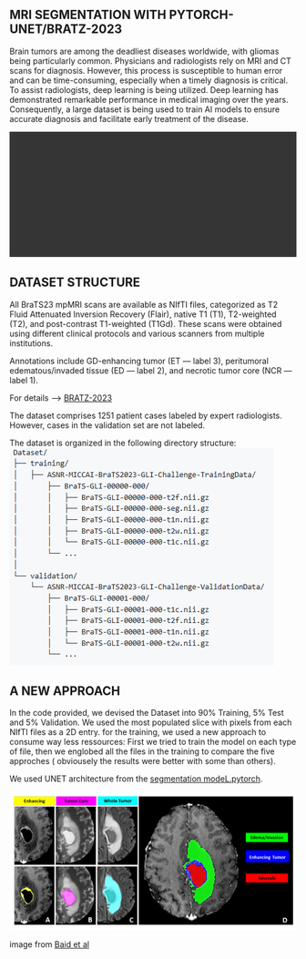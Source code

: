 ## MRI SEGMENTATION WITH PYTORCH-UNET/BRATZ-2023
Brain tumors are among the deadliest diseases worldwide, with gliomas being particularly common. Physicians and radiologists rely on MRI and CT scans for diagnosis. However, this process is susceptible to human error and can be time-consuming, especially when a timely diagnosis is critical. To assist radiologists, deep learning is being utilized. Deep learning has demonstrated remarkable performance in medical imaging over the years. Consequently, a large dataset is being used to train AI models to ensure accurate diagnosis and facilitate early treatment of the disease.


![Example Image](https://github.com/Madovah/IRM-segemntation-with-BRATZ2023-2D/blob/master/IRM.gif)

## DATASET STRUCTURE

All BraTS23 mpMRI scans are available as NIfTI files, categorized as T2 Fluid Attenuated Inversion Recovery (Flair), native T1 (T1), T2-weighted (T2), and post-contrast T1-weighted (T1Gd). These scans were obtained using different clinical protocols and various scanners from multiple institutions.

Annotations include GD-enhancing tumor (ET — label 3), peritumoral edematous/invaded tissue (ED — label 2), and necrotic tumor core (NCR — label 1). 

For details --> [BRATZ-2023](https://www.synapse.org/#!Synapse:syn51156910/wiki/622351)

The dataset comprises 1251 patient cases labeled by expert radiologists. However, cases in the validation set are not labeled.

The dataset is organized in the following directory structure:
![Example Image](https://github.com/Madovah/IRM-segemntation-with-BRATZ2023-2D/blob/master/IRM_DATASET_STRUCTURE.png)

## A NEW APPROACH

In the code provided, we devised the Dataset into 90% Training, 5% Test and 5% Validation. We used the most populated slice with pixels from each NIfTI files as a 2D entry. for the training, we used a new approach to consume way less ressources: First we tried to train the model on each type of file, then we englobed all the files in the training to compare the five approches ( obviousely the results were better with some than others).

We used UNET architecture from the [segmentation modeL.pytorch](https://github.com/qubvel/segmentation_models.pytorch).


![Example Image](https://github.com/Madovah/IRM-segemntation-with-BRATZ2023-2D/blob/master/IRM2.png)

image from [Baid et al](https://arxiv.org/pdf/2107.02314v1)

